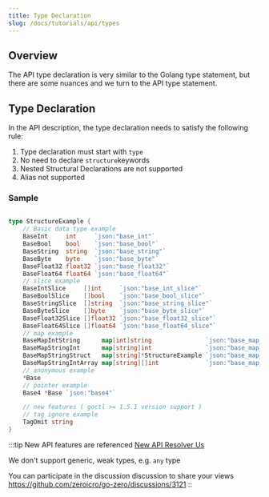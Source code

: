 ```yaml
---
title: Type Declaration
slug: /docs/tutorials/api/types
---
```


## Overview

The API type declaration is very similar to the Golang type statement, but there are some nuances and we turn to the API type statement.

## Type Declaration

In the API description, the type declaration needs to satisfy the following rule:

1. Type declaration must start with `type`
1. No need to declare `structure`keywords
1. Nested Structural Declarations are not supported
1. Alias not supported

### Sample

```go

type StructureExample {
    // Basic data type example
    BaseInt     int     `json:"base_int"`
    BaseBool    bool    `json:"base_bool"`
    BaseString  string  `json:"base_string"`
    BaseByte    byte    `json:"base_byte"`
    BaseFloat32 float32 `json:"base_float32"`
    BaseFloat64 float64 `json:"base_float64"`
    // slice example
    BaseIntSlice     []int     `json:"base_int_slice"`
    BaseBoolSlice    []bool    `json:"base_bool_slice"`
    BaseStringSlice  []string  `json:"base_string_slice"`
    BaseByteSlice    []byte    `json:"base_byte_slice"`
    BaseFloat32Slice []float32 `json:"base_float32_slice"`
    BaseFloat64Slice []float64 `json:"base_float64_slice"`
    // map example
    BaseMapIntString      map[int]string               `json:"base_map_int_string"`
    BaseMapStringInt      map[string]int               `json:"base_map_string_int"`
    BaseMapStringStruct   map[string]*StructureExample `json:"base_map_string_struct"`
    BaseMapStringIntArray map[string][]int             `json:"base_map_string_int_array"`
    // anonymous example
    *Base
    // pointer example
    Base4 *Base `json:"base4"`

    // new features ( goctl >= 1.5.1 version support )
    // tag ignore example
    TagOmit string
}
```

:::tip
New API features are referenced <a href="/docs/tutorials/api/faq#1-%E6%80%8E%E4%B9%88%E4%BD%93%E9%AA%8C%E6%96%B0%E7%9A%84-api-%E7%89%B9%E6%80%A7" target="_blank"> New API Resolver Us</a>

We don't support generic, weak types, e.g. `any` type

You can participate in the discussion discussion to share your views <a href="https://github.com/zeromicro/go-zero/discussions/3121" target="_blank">https://github.com/zeroicro/go-zero/discussions/3121</a>
::
